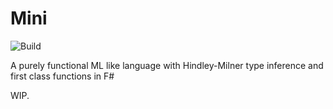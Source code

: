 # Mini

![Build](https://github.com/ebresafegaga/mini/workflows/Build/badge.svg)

A purely functional ML like language with Hindley-Milner type inference and first class functions in F# 

WIP.
